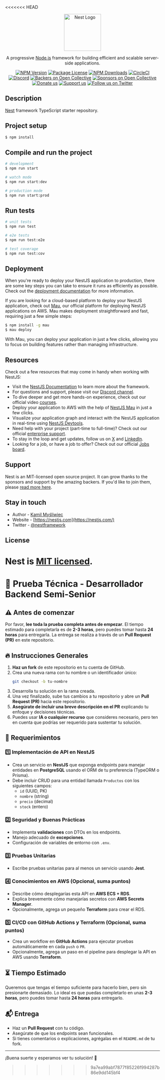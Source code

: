 <<<<<<< HEAD
<p align="center">
  <a href="http://nestjs.com/" target="blank"><img src="https://nestjs.com/img/logo-small.svg" width="120" alt="Nest Logo" /></a>
</p>

[circleci-image]: https://img.shields.io/circleci/build/github/nestjs/nest/master?token=abc123def456
[circleci-url]: https://circleci.com/gh/nestjs/nest

  <p align="center">A progressive <a href="http://nodejs.org" target="_blank">Node.js</a> framework for building efficient and scalable server-side applications.</p>
    <p align="center">
<a href="https://www.npmjs.com/~nestjscore" target="_blank"><img src="https://img.shields.io/npm/v/@nestjs/core.svg" alt="NPM Version" /></a>
<a href="https://www.npmjs.com/~nestjscore" target="_blank"><img src="https://img.shields.io/npm/l/@nestjs/core.svg" alt="Package License" /></a>
<a href="https://www.npmjs.com/~nestjscore" target="_blank"><img src="https://img.shields.io/npm/dm/@nestjs/common.svg" alt="NPM Downloads" /></a>
<a href="https://circleci.com/gh/nestjs/nest" target="_blank"><img src="https://img.shields.io/circleci/build/github/nestjs/nest/master" alt="CircleCI" /></a>
<a href="https://discord.gg/G7Qnnhy" target="_blank"><img src="https://img.shields.io/badge/discord-online-brightgreen.svg" alt="Discord"/></a>
<a href="https://opencollective.com/nest#backer" target="_blank"><img src="https://opencollective.com/nest/backers/badge.svg" alt="Backers on Open Collective" /></a>
<a href="https://opencollective.com/nest#sponsor" target="_blank"><img src="https://opencollective.com/nest/sponsors/badge.svg" alt="Sponsors on Open Collective" /></a>
  <a href="https://paypal.me/kamilmysliwiec" target="_blank"><img src="https://img.shields.io/badge/Donate-PayPal-ff3f59.svg" alt="Donate us"/></a>
    <a href="https://opencollective.com/nest#sponsor"  target="_blank"><img src="https://img.shields.io/badge/Support%20us-Open%20Collective-41B883.svg" alt="Support us"></a>
  <a href="https://twitter.com/nestframework" target="_blank"><img src="https://img.shields.io/twitter/follow/nestframework.svg?style=social&label=Follow" alt="Follow us on Twitter"></a>
</p>
  <!--[![Backers on Open Collective](https://opencollective.com/nest/backers/badge.svg)](https://opencollective.com/nest#backer)
  [![Sponsors on Open Collective](https://opencollective.com/nest/sponsors/badge.svg)](https://opencollective.com/nest#sponsor)-->

## Description

[Nest](https://github.com/nestjs/nest) framework TypeScript starter repository.

## Project setup

```bash
$ npm install
```

## Compile and run the project

```bash
# development
$ npm run start

# watch mode
$ npm run start:dev

# production mode
$ npm run start:prod
```

## Run tests

```bash
# unit tests
$ npm run test

# e2e tests
$ npm run test:e2e

# test coverage
$ npm run test:cov
```

## Deployment

When you're ready to deploy your NestJS application to production, there are some key steps you can take to ensure it runs as efficiently as possible. Check out the [deployment documentation](https://docs.nestjs.com/deployment) for more information.

If you are looking for a cloud-based platform to deploy your NestJS application, check out [Mau](https://mau.nestjs.com), our official platform for deploying NestJS applications on AWS. Mau makes deployment straightforward and fast, requiring just a few simple steps:

```bash
$ npm install -g mau
$ mau deploy
```

With Mau, you can deploy your application in just a few clicks, allowing you to focus on building features rather than managing infrastructure.

## Resources

Check out a few resources that may come in handy when working with NestJS:

- Visit the [NestJS Documentation](https://docs.nestjs.com) to learn more about the framework.
- For questions and support, please visit our [Discord channel](https://discord.gg/G7Qnnhy).
- To dive deeper and get more hands-on experience, check out our official video [courses](https://courses.nestjs.com/).
- Deploy your application to AWS with the help of [NestJS Mau](https://mau.nestjs.com) in just a few clicks.
- Visualize your application graph and interact with the NestJS application in real-time using [NestJS Devtools](https://devtools.nestjs.com).
- Need help with your project (part-time to full-time)? Check out our official [enterprise support](https://enterprise.nestjs.com).
- To stay in the loop and get updates, follow us on [X](https://x.com/nestframework) and [LinkedIn](https://linkedin.com/company/nestjs).
- Looking for a job, or have a job to offer? Check out our official [Jobs board](https://jobs.nestjs.com).

## Support

Nest is an MIT-licensed open source project. It can grow thanks to the sponsors and support by the amazing backers. If you'd like to join them, please [read more here](https://docs.nestjs.com/support).

## Stay in touch

- Author - [Kamil Myśliwiec](https://twitter.com/kammysliwiec)
- Website - [https://nestjs.com](https://nestjs.com/)
- Twitter - [@nestframework](https://twitter.com/nestframework)

## License

Nest is [MIT licensed](https://github.com/nestjs/nest/blob/master/LICENSE).
=======
# 📝 Prueba Técnica - Desarrollador Backend Semi-Senior

## ⚠️ Antes de comenzar

Por favor, **lee toda la prueba completa antes de empezar**. El tiempo estimado para completarla es de **2-3 horas**, pero puedes tomar hasta **24 horas** para entregarla. La entrega se realiza a través de un **Pull Request (PR)** en este repositorio.

## 🔥 Instrucciones Generales

1. **Haz un fork** de este repositorio en tu cuenta de GitHub.
2. Crea una nueva rama con tu nombre o un identificador único:
   ```bash
   git checkout -b tu-nombre
   ```
3. Desarrolla tu solución en la rama creada.
4. Una vez finalizado, sube tus cambios a tu repositorio y abre un **Pull Request (PR)** hacia este repositorio.
5. **Asegúrate de incluir una breve descripción en el PR** explicando tu enfoque y decisiones técnicas.
6. Puedes usar **IA o cualquier recurso** que consideres necesario, pero ten en cuenta que podrías ser requerido para sustentar tu solución.

## 📌 Requerimientos

### 1️⃣ Implementación de API en NestJS

- Crea un servicio en **NestJS** que exponga endpoints para manejar entidades en **PostgreSQL** usando el ORM de tu preferencia (TypeORM o Prisma).
- Debe incluir CRUD para una entidad llamada `Productos` con los siguientes campos:
  - `id` (UUID, PK)
  - `nombre` (string)
  - `precio` (decimal)
  - `stock` (entero)

### 2️⃣ Seguridad y Buenas Prácticas

- Implementa **validaciones** con DTOs en los endpoints.
- Manejo adecuado de **excepciones**.
- Configuración de variables de entorno con `.env`.

### 3️⃣ Pruebas Unitarias

- Escribe pruebas unitarias para al menos un servicio usando **Jest**.

### 4️⃣ Conocimientos en AWS (Opcional, suma puntos)

- Describe cómo desplegarías esta API en **AWS ECS + RDS**.
- Explica brevemente cómo manejarías secretos con **AWS Secrets Manager**.
- Opcionalmente, agrega un pequeño **Terraform** para crear el RDS.

### 5️⃣ CI/CD con GitHub Actions y Terraform (Opcional, suma puntos)

- Crea un workflow en **GitHub Actions** para ejecutar pruebas automáticamente en cada `push` o `PR`.
- Opcionalmente, agrega un paso en el pipeline para desplegar la API en AWS usando **Terraform**.

## ⏳ Tiempo Estimado

Queremos que tengas el tiempo suficiente para hacerlo bien, pero sin presionarte demasiado. Lo ideal es que puedas completarlo en unas **2-3 horas**, pero puedes tomar hasta **24 horas** para entregarlo.

## 📬 Entrega

- Haz un **Pull Request** con tu código.
- Asegúrate de que los endpoints sean funcionales.
- Si tienes comentarios o explicaciones, agrégalas en el `README.md` de tu fork.

---

¡Buena suerte y esperamos ver tu solución! 🚀
>>>>>>> 9a7ea99abf7877f85226f994287b86e9dd145bf4
